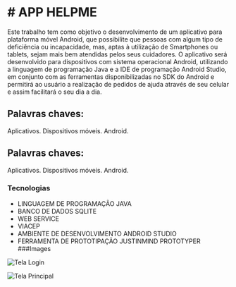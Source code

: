 # # APP HELPME

Este trabalho tem como objetivo o desenvolvimento de um aplicativo para plataforma móvel Android, que possibilite que pessoas com algum tipo de deficiência ou incapacidade, mas, aptas à utilização de Smartphones ou tablets, sejam mais bem atendidas pelos seus cuidadores. O aplicativo será desenvolvido para dispositivos com sistema operacional Android, utilizando a linguagem de programação Java e a IDE de programação Android Studio, em conjunto com as ferramentas disponibilizadas no SDK do Android e permitirá ao usuário a realização de pedidos de ajuda através de seu celular e assim facilitará o seu dia a dia.

## Palavras chaves:
Aplicativos. Dispositivos móveis. Android. 
## Palavras chaves:
Aplicativos. Dispositivos móveis. Android. 

### Tecnologias
- LINGUAGEM DE PROGRAMAÇÃO JAVA
- BANCO DE DADOS SQLITE
- WEB SERVICE
- VIACEP
- AMBIENTE DE DESENVOLVIMENTO ANDROID STUDIO
- FERRAMENTA DE PROTOTIPAÇÃO JUSTINMIND PROTOTYPER
###Images

![Tela Login](https://i.imgur.com/v5C6gon.jpg "Tela Login")

![Tela Principal](https://i.imgur.com/1Fr123K.jpg "Tela Principal")
